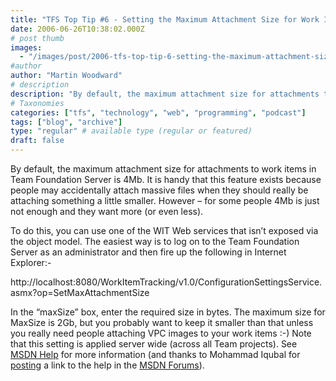 ```yaml
---
title: "TFS Top Tip #6 - Setting the Maximum Attachment Size for Work Items"
date: 2006-06-26T10:38:02.000Z
# post thumb
images:
  - "/images/post/2006-tfs-top-tip-6-setting-the-maximum-attachment-size-for-work-items.jpg"
#author
author: "Martin Woodward"
# description
description: "By default, the maximum attachment size for attachments to work items in Team Foundation Server is 4Mb."
# Taxonomies
categories: ["tfs", "technology", "web", "programming", "podcast"]
tags: ["blog", "archive"]
type: "regular" # available type (regular or featured)
draft: false
---
```

By default, the maximum attachment size for attachments to work items in Team Foundation Server is 4Mb.  It is handy that this feature exists because people may accidentally attach massive files when they should really be attaching something a little smaller.  However – for some people 4Mb is just not enough and they want more (or even less).

To do this, you can use one of the WIT Web services that isn’t exposed via the object model.  The easiest way is to log on to the Team Foundation Server as an administrator and then fire up the following in Internet Explorer:-

http://localhost:8080/WorkItemTracking/v1.0/ConfigurationSettingsService.asmx?op=SetMaxAttachmentSize

In the “maxSize” box, enter the required size in bytes.  The maximum size for MaxSize is 2Gb, but you probably want to keep it smaller than that unless you really need people attaching VPC images to your work items :-)   Note that this setting is applied server wide (across all Team projects).  See [MSDN Help](http://msdn2.microsoft.com/en-us/library/ms400780.aspx) for more information (and thanks to Mohammad Iqubal for [posting](http://forums.microsoft.com/MSDN/showpost.aspx?postid=499684&siteid=1) a link to the help in the [MSDN Forums](http://forums.microsoft.com/MSDN/default.aspx?ForumGroupID=5&SiteID=1)).